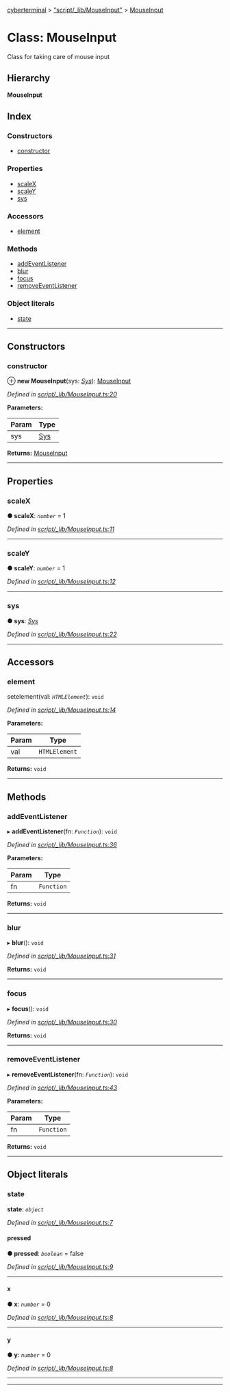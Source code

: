 [cyberterminal](../README.md) > ["script/_lib/MouseInput"](../modules/_script__lib_mouseinput_.md) > [MouseInput](../classes/_script__lib_mouseinput_.mouseinput.md)

# Class: MouseInput

Class for taking care of mouse input

## Hierarchy

**MouseInput**

## Index

### Constructors

* [constructor](_script__lib_mouseinput_.mouseinput.md#constructor)

### Properties

* [scaleX](_script__lib_mouseinput_.mouseinput.md#scalex)
* [scaleY](_script__lib_mouseinput_.mouseinput.md#scaley)
* [sys](_script__lib_mouseinput_.mouseinput.md#sys)

### Accessors

* [element](_script__lib_mouseinput_.mouseinput.md#element)

### Methods

* [addEventListener](_script__lib_mouseinput_.mouseinput.md#addeventlistener)
* [blur](_script__lib_mouseinput_.mouseinput.md#blur)
* [focus](_script__lib_mouseinput_.mouseinput.md#focus)
* [removeEventListener](_script__lib_mouseinput_.mouseinput.md#removeeventlistener)

### Object literals

* [state](_script__lib_mouseinput_.mouseinput.md#state)

---

## Constructors

<a id="constructor"></a>

###  constructor

⊕ **new MouseInput**(sys: *[Sys](../interfaces/_script__lib_sys_.sys.md)*): [MouseInput](_script__lib_mouseinput_.mouseinput.md)

*Defined in [script/_lib/MouseInput.ts:20](https://github.com/FantasyInternet/cyberterminal/blob/HEAD/src/script/_lib/MouseInput.ts#L20)*

**Parameters:**

| Param | Type |
| ------ | ------ |
| sys | [Sys](../interfaces/_script__lib_sys_.sys.md) |

**Returns:** [MouseInput](_script__lib_mouseinput_.mouseinput.md)

___

## Properties

<a id="scalex"></a>

###  scaleX

**● scaleX**: *`number`* = 1

*Defined in [script/_lib/MouseInput.ts:11](https://github.com/FantasyInternet/cyberterminal/blob/HEAD/src/script/_lib/MouseInput.ts#L11)*

___
<a id="scaley"></a>

###  scaleY

**● scaleY**: *`number`* = 1

*Defined in [script/_lib/MouseInput.ts:12](https://github.com/FantasyInternet/cyberterminal/blob/HEAD/src/script/_lib/MouseInput.ts#L12)*

___
<a id="sys"></a>

###  sys

**● sys**: *[Sys](../interfaces/_script__lib_sys_.sys.md)*

*Defined in [script/_lib/MouseInput.ts:22](https://github.com/FantasyInternet/cyberterminal/blob/HEAD/src/script/_lib/MouseInput.ts#L22)*

___

## Accessors

<a id="element"></a>

###  element

setelement(val: *`HTMLElement`*): `void`

*Defined in [script/_lib/MouseInput.ts:14](https://github.com/FantasyInternet/cyberterminal/blob/HEAD/src/script/_lib/MouseInput.ts#L14)*

**Parameters:**

| Param | Type |
| ------ | ------ |
| val | `HTMLElement` |

**Returns:** `void`

___

## Methods

<a id="addeventlistener"></a>

###  addEventListener

▸ **addEventListener**(fn: *`Function`*): `void`

*Defined in [script/_lib/MouseInput.ts:36](https://github.com/FantasyInternet/cyberterminal/blob/HEAD/src/script/_lib/MouseInput.ts#L36)*

**Parameters:**

| Param | Type |
| ------ | ------ |
| fn | `Function` |

**Returns:** `void`

___
<a id="blur"></a>

###  blur

▸ **blur**(): `void`

*Defined in [script/_lib/MouseInput.ts:31](https://github.com/FantasyInternet/cyberterminal/blob/HEAD/src/script/_lib/MouseInput.ts#L31)*

**Returns:** `void`

___
<a id="focus"></a>

###  focus

▸ **focus**(): `void`

*Defined in [script/_lib/MouseInput.ts:30](https://github.com/FantasyInternet/cyberterminal/blob/HEAD/src/script/_lib/MouseInput.ts#L30)*

**Returns:** `void`

___
<a id="removeeventlistener"></a>

###  removeEventListener

▸ **removeEventListener**(fn: *`Function`*): `void`

*Defined in [script/_lib/MouseInput.ts:43](https://github.com/FantasyInternet/cyberterminal/blob/HEAD/src/script/_lib/MouseInput.ts#L43)*

**Parameters:**

| Param | Type |
| ------ | ------ |
| fn | `Function` |

**Returns:** `void`

___

## Object literals

<a id="state"></a>

###  state

**state**: *`object`*

*Defined in [script/_lib/MouseInput.ts:7](https://github.com/FantasyInternet/cyberterminal/blob/HEAD/src/script/_lib/MouseInput.ts#L7)*

<a id="state.pressed"></a>

####  pressed

**● pressed**: *`boolean`* = false

*Defined in [script/_lib/MouseInput.ts:9](https://github.com/FantasyInternet/cyberterminal/blob/HEAD/src/script/_lib/MouseInput.ts#L9)*

___
<a id="state.x"></a>

####  x

**● x**: *`number`* = 0

*Defined in [script/_lib/MouseInput.ts:8](https://github.com/FantasyInternet/cyberterminal/blob/HEAD/src/script/_lib/MouseInput.ts#L8)*

___
<a id="state.y"></a>

####  y

**● y**: *`number`* = 0

*Defined in [script/_lib/MouseInput.ts:8](https://github.com/FantasyInternet/cyberterminal/blob/HEAD/src/script/_lib/MouseInput.ts#L8)*

___

___

